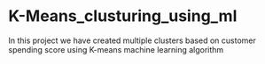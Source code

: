 # K-Means_clusturing_using_ml
In this project we have created multiple clusters based on customer spending score using K-means machine learning algorithm
